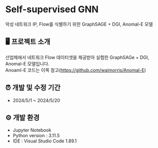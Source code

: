 # Self-supervised GNN
악성 네트워크 IP, Flow를 식별하기 위한 GraphSAGE + DGI, Anomal-E 모델



## 🖥️ 프로젝트 소개
산업체에서 네트워크 Flow 데이터셋을 제공받아 실험한 GraphSAGe + DGI, Anomal-E 모델입니다.
<br>Anoaml-E 코드는 이쪽 참고(<https://github.com/waimorris/Anomal-E>)



## ⏰ 개발 및 수정 기간
* 2024/5/1 ~ 2024/5/20



## ⚙️ 개발 환경
* Jupyter Notebook
* Python version : 3.11.5
* IDE : Visual Studio Code 1.89.1
